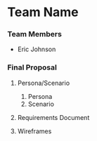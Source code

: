 # Team Name

### Team Members

* Eric Johnson

### Final Proposal
1. Persona/Scenario
    1. Persona
    2. Scenario

2. Requirements Document

3. Wireframes




